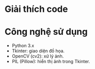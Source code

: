 # Giải thích code 
# Công nghệ sử dụng
- Python 3.x
- Tkinter: giao diện đồ họa.
- OpenCV (cv2): xử lý ảnh.
- PIL (Pillow): hiển thị ảnh trong Tkinter.
